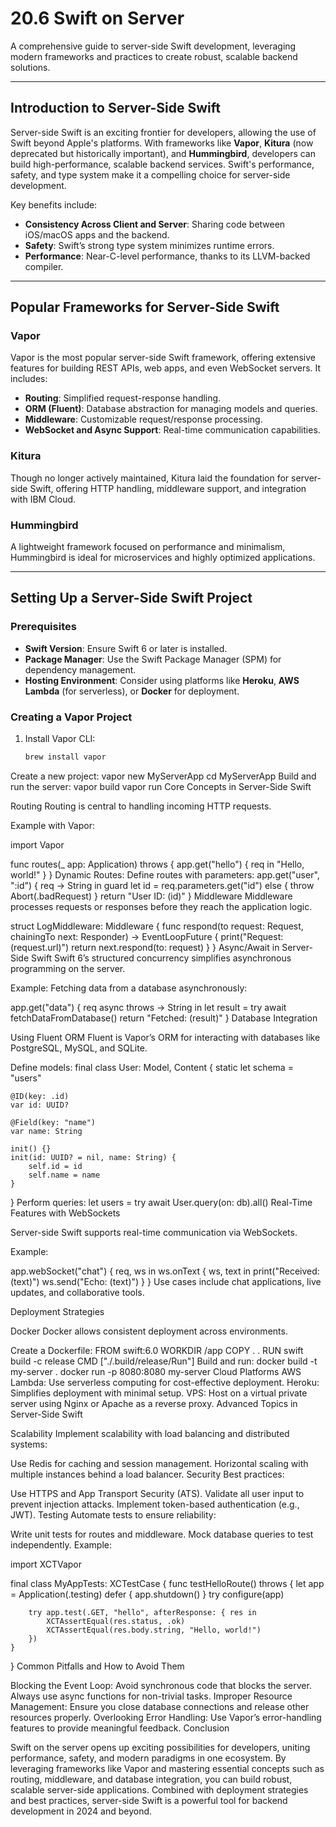 # 20.6 Swift on Server

A comprehensive guide to server-side Swift development, leveraging modern frameworks and practices to create robust, scalable backend solutions.

---

## Introduction to Server-Side Swift

Server-side Swift is an exciting frontier for developers, allowing the use of Swift beyond Apple's platforms. With frameworks like **Vapor**, **Kitura** (now deprecated but historically important), and **Hummingbird**, developers can build high-performance, scalable backend services. Swift's performance, safety, and type system make it a compelling choice for server-side development.

Key benefits include:

- **Consistency Across Client and Server**: Sharing code between iOS/macOS apps and the backend.
- **Safety**: Swift’s strong type system minimizes runtime errors.
- **Performance**: Near-C-level performance, thanks to its LLVM-backed compiler.

---

## Popular Frameworks for Server-Side Swift

### Vapor
Vapor is the most popular server-side Swift framework, offering extensive features for building REST APIs, web apps, and even WebSocket servers. It includes:

- **Routing**: Simplified request-response handling.
- **ORM (Fluent)**: Database abstraction for managing models and queries.
- **Middleware**: Customizable request/response processing.
- **WebSocket and Async Support**: Real-time communication capabilities.

### Kitura
Though no longer actively maintained, Kitura laid the foundation for server-side Swift, offering HTTP handling, middleware support, and integration with IBM Cloud.

### Hummingbird
A lightweight framework focused on performance and minimalism, Hummingbird is ideal for microservices and highly optimized applications.

---

## Setting Up a Server-Side Swift Project

### Prerequisites
- **Swift Version**: Ensure Swift 6 or later is installed.
- **Package Manager**: Use the Swift Package Manager (SPM) for dependency management.
- **Hosting Environment**: Consider using platforms like **Heroku**, **AWS Lambda** (for serverless), or **Docker** for deployment.

### Creating a Vapor Project
1. Install Vapor CLI:
   ```bash
   brew install vapor
Create a new project:
vapor new MyServerApp
cd MyServerApp
Build and run the server:
vapor build
vapor run
Core Concepts in Server-Side Swift

Routing
Routing is central to handling incoming HTTP requests.

Example with Vapor:

import Vapor

func routes(_ app: Application) throws {
    app.get("hello") { req in
        "Hello, world!"
    }
}
Dynamic Routes: Define routes with parameters:
app.get("user", ":id") { req -> String in
    guard let id = req.parameters.get("id") else { throw Abort(.badRequest) }
    return "User ID: \(id)"
}
Middleware
Middleware processes requests or responses before they reach the application logic.

struct LogMiddleware: Middleware {
    func respond(to request: Request, chainingTo next: Responder) -> EventLoopFuture<Response> {
        print("Request: \(request.url)")
        return next.respond(to: request)
    }
}
Async/Await in Server-Side Swift
Swift 6’s structured concurrency simplifies asynchronous programming on the server.

Example: Fetching data from a database asynchronously:

app.get("data") { req async throws -> String in
    let result = try await fetchDataFromDatabase()
    return "Fetched: \(result)"
}
Database Integration

Using Fluent ORM
Fluent is Vapor’s ORM for interacting with databases like PostgreSQL, MySQL, and SQLite.

Define models:
final class User: Model, Content {
    static let schema = "users"

    @ID(key: .id)
    var id: UUID?

    @Field(key: "name")
    var name: String

    init() {}
    init(id: UUID? = nil, name: String) {
        self.id = id
        self.name = name
    }
}
Perform queries:
let users = try await User.query(on: db).all()
Real-Time Features with WebSockets

Server-side Swift supports real-time communication via WebSockets.

Example:

app.webSocket("chat") { req, ws in
    ws.onText { ws, text in
        print("Received: \(text)")
        ws.send("Echo: \(text)")
    }
}
Use cases include chat applications, live updates, and collaborative tools.

Deployment Strategies

Docker
Docker allows consistent deployment across environments.

Create a Dockerfile:
FROM swift:6.0
WORKDIR /app
COPY . .
RUN swift build -c release
CMD ["./.build/release/Run"]
Build and run:
docker build -t my-server .
docker run -p 8080:8080 my-server
Cloud Platforms
AWS Lambda: Use serverless computing for cost-effective deployment.
Heroku: Simplifies deployment with minimal setup.
VPS: Host on a virtual private server using Nginx or Apache as a reverse proxy.
Advanced Topics in Server-Side Swift

Scalability
Implement scalability with load balancing and distributed systems:

Use Redis for caching and session management.
Horizontal scaling with multiple instances behind a load balancer.
Security
Best practices:

Use HTTPS and App Transport Security (ATS).
Validate all user input to prevent injection attacks.
Implement token-based authentication (e.g., JWT).
Testing
Automate tests to ensure reliability:

Write unit tests for routes and middleware.
Mock database queries to test independently.
Example:

import XCTVapor

final class MyAppTests: XCTestCase {
    func testHelloRoute() throws {
        let app = Application(.testing)
        defer { app.shutdown() }
        try configure(app)

        try app.test(.GET, "hello", afterResponse: { res in
            XCTAssertEqual(res.status, .ok)
            XCTAssertEqual(res.body.string, "Hello, world!")
        })
    }
}
Common Pitfalls and How to Avoid Them

Blocking the Event Loop: Avoid synchronous code that blocks the server.
Always use async functions for non-trivial tasks.
Improper Resource Management: Ensure you close database connections and release other resources properly.
Overlooking Error Handling: Use Vapor’s error-handling features to provide meaningful feedback.
Conclusion

Swift on the server opens up exciting possibilities for developers, uniting performance, safety, and modern paradigms in one ecosystem. By leveraging frameworks like Vapor and mastering essential concepts such as routing, middleware, and database integration, you can build robust, scalable server-side applications. Combined with deployment strategies and best practices, server-side Swift is a powerful tool for backend development in 2024 and beyond.

